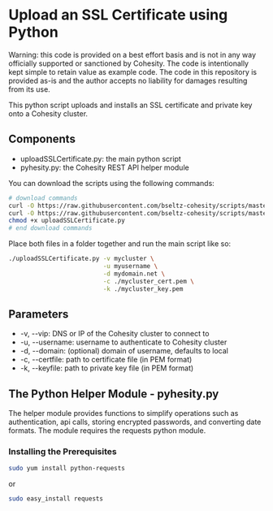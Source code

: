 # Upload an SSL Certificate using Python

Warning: this code is provided on a best effort basis and is not in any way officially supported or sanctioned by Cohesity. The code is intentionally kept simple to retain value as example code. The code in this repository is provided as-is and the author accepts no liability for damages resulting from its use.

This python script uploads and installs an SSL certificate and private key onto a Cohesity cluster.

## Components

* uploadSSLCertificate.py: the main python script
* pyhesity.py: the Cohesity REST API helper module

You can download the scripts using the following commands:

```bash
# download commands
curl -O https://raw.githubusercontent.com/bseltz-cohesity/scripts/master/python/uploadSSLCertificate/uploadSSLCertificate.py
curl -O https://raw.githubusercontent.com/bseltz-cohesity/scripts/master/python/pyhesity.py
chmod +x uploadSSLCertificate.py
# end download commands
```

Place both files in a folder together and run the main script like so:

```bash
./uploadSSLCertificate.py -v mycluster \
                          -u myusername \
                          -d mydomain.net \
                          -c ./mycluster_cert.pem \
                          -k ./mycluster_key.pem
```

## Parameters

* -v, --vip: DNS or IP of the Cohesity cluster to connect to
* -u, --username: username to authenticate to Cohesity cluster
* -d, --domain: (optional) domain of username, defaults to local
* -c, --certfile: path to certificate file (in PEM format)
* -k, --keyfile: path to private key file (in PEM format)

## The Python Helper Module - pyhesity.py

The helper module provides functions to simplify operations such as authentication, api calls, storing encrypted passwords, and converting date formats. The module requires the requests python module.

### Installing the Prerequisites

```bash
sudo yum install python-requests
```

or

```bash
sudo easy_install requests
```
